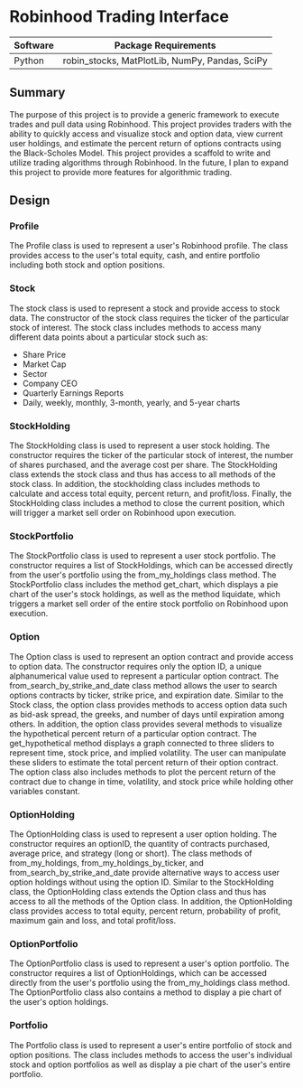 # Robinhood Trading Interface

| Software  | Package Requirements |
| ------------- | ------------- |
| Python  | robin_stocks, MatPlotLib, NumPy, Pandas, SciPy|

## Summary
The purpose of this project is to provide a generic framework to execute trades and pull data using Robinhood. This project provides traders with the ability to quickly access and visualize stock and option data, view current user holdings, and estimate the percent return of options contracts using the Black-Scholes Model. This project provides a scaffold to write and utilize trading algorithms through Robinhood. In the future, I plan to expand this project to provide more features for algorithmic trading.

## Design

### Profile
The Profile class is used to represent a user's Robinhood profile. The class provides access to the user's total equity, cash, and entire portfolio including both stock and option positions.

### Stock
The stock class is used to represent a stock and provide access to stock data. The constructor of the stock class requires the ticker of the particular stock of interest. The stock class includes methods to access many different data points about a particular stock such as:
* Share Price
* Market Cap
* Sector
* Company CEO
* Quarterly Earnings Reports
* Daily, weekly, monthly, 3-month, yearly, and 5-year charts

### StockHolding
The StockHolding class is used to represent a user stock holding. The constructor requires the ticker of the particular stock of interest, the number of shares purchased, and the average cost per share. The StockHolding class extends the stock class and thus has access to all methods of the stock class. In addition, the stockholding class includes methods to calculate and access total equity, percent return, and profit/loss. Finally, the StockHolding class includes a method to close the current position, which will trigger a market sell order on Robinhood upon execution.

### StockPortfolio
The StockPortfolio class is used to represent a user stock portfolio. The constructor requires a list of StockHoldings, which can be accessed directly from the user's portfolio using the from_my_holdings class method. The StockPortfolio class includes the method get_chart, which displays a pie chart of the user's stock holdings, as well as the method liquidate, which triggers a market sell order of the entire stock portfolio on Robinhood upon execution.

### Option
The Option class is used to represent an option contract and provide access to option data. The constructor requires only the option ID, a unique alphanumerical value used to represent a particular option contract. The from_search_by_strike_and_date class method allows the user to search options contracts by ticker, strike price, and expiration date. Similar to the Stock class, the option class provides methods to access option data such as bid-ask spread, the greeks, and number of days until expiration among others. In addition, the option class provides several methods to visualize the hypothetical percent return of a particular option contract. The get_hypothetical method displays a graph connected to three sliders to represent time, stock price, and implied volatility. The user can manipulate these sliders to estimate the total percent return of their option contract. The option class also includes methods to plot the percent return of the contract due to change in time, volatility, and stock price while holding other variables constant.

### OptionHolding
The OptionHolding class is used to represent a user option holding. The constructor requires an optionID, the quantity of contracts purchased, average price, and strategy (long or short). The class methods of from_my_holdings, from_my_holdings_by_ticker, and from_search_by_strike_and_date provide alternative ways to access user option holdings without using the option ID. Similar to the StockHolding class, the OptionHolding class extends the Option class and thus has access to all the methods of the Option class. In addition, the OptionHolding class provides access to total equity, percent return, probability of profit, maximum gain and loss, and total profit/loss.

### OptionPortfolio
The OptionPortfolio class is used to represent a user's option portfolio. The constructor requires a list of OptionHoldings, which can be accessed directly from the user's portfolio using the from_my_holdings class method. The OptionPortfolio class also contains a method to display a pie chart of the user's option holdings.

### Portfolio
The Portfolio class is used to represent a user's entire portfolio of stock and option positions. The class includes methods to access the user's individual stock and option portfolios as well as display a pie chart of the user's entire portfolio.
    
